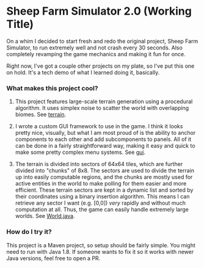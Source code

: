 # Sheep Farm Simulator 2.0 (Working Title) #

On a whim I decided to start fresh and redo the original project, Sheep Farm Simulator, to run extremely well and not crash every 30 seconds. Also completely revamping the game mechanics and making it fun for once.

Right now, I've got a couple other projects on my plate, so I've put this one on hold. It's a tech demo of what I learned doing it, basically.

### What makes this project cool? ###

1. This project features large-scale terrain generation using a procedural algorithm. It uses simplex noise to scatter the world with overlapping biomes. See [terrain](src/main/java/com/bitbucket/computerology/world/terrain).

2. I wrote a custom GUI framework to use in the game. I think it looks pretty nice, visually, but what I am most proud of is the ability to anchor components to each other and add subcomponents to panels. All of it can be done in a fairly straightforward way, making it easy and quick to make some pretty complex menu systems. See [gui](src/main/java/com/bitbucket/computerology/gui).

3. The terrain is divided into sectors of 64x64 tiles, which are further divided into "chunks" of 8x8. The sectors are used to divide the terrain up into easily computable regions, and the chunks are mostly used for active entities in the world to make polling for them easier and more efficient. These terrain sectors are kept in a dynamic list and sorted by their coordinates using a binary insertion algorithm. This means I can retrieve any sector I want (e.g. [0,0]) _very_ rapidly and without much computation at all. Thus, the game can easily handle extremely large worlds. See [World.java](src/main/java/com/bitbucket/computerology/world/World.java).

### How do I try it? ###

This project is a Maven project, so setup should be fairly simple. You might need to run with Java 1.8. If someone wants to fix it so it works with newer Java versions, feel free to open a PR.
